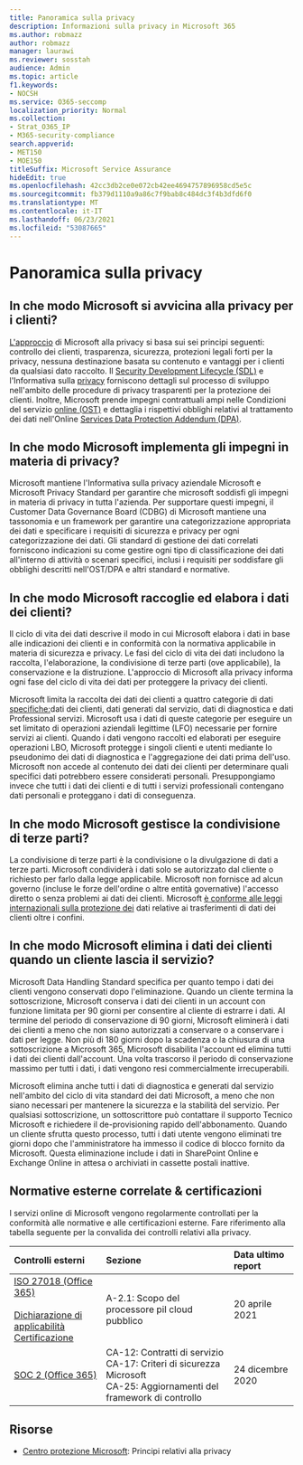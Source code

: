 ```yaml
---
title: Panoramica sulla privacy
description: Informazioni sulla privacy in Microsoft 365
ms.author: robmazz
author: robmazz
manager: laurawi
ms.reviewer: sosstah
audience: Admin
ms.topic: article
f1.keywords:
- NOCSH
ms.service: O365-seccomp
localization_priority: Normal
ms.collection:
- Strat_O365_IP
- M365-security-compliance
search.appverid:
- MET150
- MOE150
titleSuffix: Microsoft Service Assurance
hideEdit: true
ms.openlocfilehash: 42cc3db2ce0e072cb42ee4694757896958cd5e5c
ms.sourcegitcommit: fb379d1110a9a86c7f9bab8c484dc3f4b3dfd6f0
ms.translationtype: MT
ms.contentlocale: it-IT
ms.lasthandoff: 06/23/2021
ms.locfileid: "53087665"
---
```

# <a name="privacy-overview"></a>Panoramica sulla privacy

## <a name="how-does-microsoft-approach-privacy-for-customers"></a>In che modo Microsoft si avvicina alla privacy per i clienti?

[L'approccio](https://privacy.microsoft.com/#whatinformationwecollectmodule) di Microsoft alla privacy si basa sui sei principi seguenti: controllo dei clienti, trasparenza, sicurezza, protezioni legali forti per la privacy, nessuna destinazione basata su contenuto e vantaggi per i clienti da qualsiasi dato raccolto. Il [Security Development Lifecycle (SDL)](https://www.microsoft.com/securityengineering/sdl/) e l'Informativa sulla [privacy](https://privacy.microsoft.com/privacystatement) forniscono dettagli sul processo di sviluppo nell'ambito delle procedure di privacy trasparenti per la protezione dei clienti. Inoltre, Microsoft prende impegni contrattuali ampi nelle Condizioni del servizio [online (OST)](https://www.microsoft.com/licensing/product-licensing/products) e dettaglia i rispettivi obblighi relativi al trattamento dei dati nell'Online [Services Data Protection Addendum (DPA)](https://www.microsoftvolumelicensing.com/DocumentSearch.aspx?Mode=3&DocumentTypeId=67).

## <a name="how-does-microsoft-implement-its-privacy-commitments"></a>In che modo Microsoft implementa gli impegni in materia di privacy?

Microsoft mantiene l'Informativa sulla privacy aziendale Microsoft e Microsoft Privacy Standard per garantire che microsoft soddisfi gli impegni in materia di privacy in tutta l'azienda. Per supportare questi impegni, il Customer Data Governance Board (CDBG) di Microsoft mantiene una tassonomia e un framework per garantire una categorizzazione appropriata dei dati e specificare i requisiti di sicurezza e privacy per ogni categorizzazione dei dati. Gli standard di gestione dei dati correlati forniscono indicazioni su come gestire ogni tipo di classificazione dei dati all'interno di attività o scenari specifici, inclusi i requisiti per soddisfare gli obblighi descritti nell'OST/DPA e altri standard e normative.

## <a name="how-does-microsoft-collect-and-process-customer-data"></a>In che modo Microsoft raccoglie ed elabora i dati dei clienti?

Il ciclo di vita dei dati descrive il modo in cui Microsoft elabora i dati in base alle indicazioni dei clienti e in conformità con la normativa applicabile in materia di sicurezza e privacy. Le fasi del ciclo di vita dei dati includono la raccolta, l'elaborazione, la condivisione di terze parti (ove applicabile), la conservazione e la distruzione. L'approccio di Microsoft alla privacy informa ogni fase del ciclo di vita dei dati per proteggere la privacy dei clienti.

Microsoft limita la raccolta dei dati dei clienti a quattro categorie di dati [specifiche:](https://www.microsoft.com/trust-center/privacy/customer-data-definitions?rtc=1)dati dei clienti, dati generati dal servizio, dati di diagnostica e dati Professional servizi. Microsoft usa i dati di queste categorie per eseguire un set limitato di operazioni aziendali legittime (LFO) necessarie per fornire servizi ai clienti. Quando i dati vengono raccolti ed elaborati per eseguire operazioni LBO, Microsoft protegge i singoli clienti e utenti mediante lo pseudonimo dei dati di diagnostica e l'aggregazione dei dati prima dell'uso. Microsoft non accede al contenuto dei dati dei clienti per determinare quali specifici dati potrebbero essere considerati personali. Presuppongiamo invece che tutti i dati dei clienti e di tutti i servizi professionali contengano dati personali e proteggano i dati di conseguenza.

## <a name="how-does-microsoft-handle-third-party-sharing"></a>In che modo Microsoft gestisce la condivisione di terze parti?

La condivisione di terze parti è la condivisione o la divulgazione di dati a terze parti. Microsoft condividerà i dati solo se autorizzato dal cliente o richiesto per farlo dalla legge applicabile. Microsoft non fornisce ad alcun governo (incluse le forze dell'ordine o altre entità governative) l'accesso diretto o senza problemi ai dati dei clienti. Microsoft [è conforme alle leggi internazionali sulla protezione dei](https://www.microsoft.com/trust-center/privacy/data-location) dati relative ai trasferimenti di dati dei clienti oltre i confini.

## <a name="how-does-microsoft-delete-customer-data-when-a-customer-leaves-the-service"></a>In che modo Microsoft elimina i dati dei clienti quando un cliente lascia il servizio?

Microsoft Data Handling Standard specifica per quanto tempo i dati dei clienti vengono conservati dopo l'eliminazione. Quando un cliente termina la sottoscrizione, Microsoft conserva i dati dei clienti in un account con funzione limitata per 90 giorni per consentire al cliente di estrarre i dati. Al termine del periodo di conservazione di 90 giorni, Microsoft eliminerà i dati dei clienti a meno che non siano autorizzati a conservare o a conservare i dati per legge. Non più di 180 giorni dopo la scadenza o la chiusura di una sottoscrizione a Microsoft 365, Microsoft disabilita l'account ed elimina tutti i dati dei clienti dall'account. Una volta trascorso il periodo di conservazione massimo per tutti i dati, i dati vengono resi commercialmente irrecuperabili.

Microsoft elimina anche tutti i dati di diagnostica e generati dal servizio nell'ambito del ciclo di vita standard dei dati Microsoft, a meno che non siano necessari per mantenere la sicurezza e la stabilità del servizio. Per qualsiasi sottoscrizione, un sottoscrittore può contattare il supporto Tecnico Microsoft e richiedere il de-provisioning rapido dell'abbonamento. Quando un cliente sfrutta questo processo, tutti i dati utente vengono eliminati tre giorni dopo che l'amministratore ha immesso il codice di blocco fornito da Microsoft. Questa eliminazione include i dati in SharePoint Online e Exchange Online in attesa o archiviati in cassette postali inattive.

## <a name="related-external-regulations--certifications"></a>Normative esterne correlate & certificazioni

I servizi online di Microsoft vengono regolarmente controllati per la conformità alle normative e alle certificazioni esterne. Fare riferimento alla tabella seguente per la convalida dei controlli relativi alla privacy.

| **Controlli esterni** | **Sezione** | **Data ultimo report** |
|:--------------------|:------------|:-----------------------|  
| [ISO 27018 (Office 365)](https://servicetrust.microsoft.com/ViewPage/MSComplianceGuideV3?command=Download&downloadType=Document&downloadId=8d625374-4f2d-49f8-9d37-a4281ba98222&tab=7027ead0-3d6b-11e9-b9e1-290b1eb4cdeb&docTab=7027ead0-3d6b-11e9-b9e1-290b1eb4cdeb_ISO_Reports) <br><br> [Dichiarazione di applicabilità](https://servicetrust.microsoft.com/ViewPage/MSComplianceGuideV3?command=Download&downloadType=Document&downloadId=c0df4ce8-c77e-4183-84eb-c8688470d8b1&tab=7027ead0-3d6b-11e9-b9e1-290b1eb4cdeb&docTab=7027ead0-3d6b-11e9-b9e1-290b1eb4cdeb_ISO_Reports) <br> [Certificazione](https://servicetrust.microsoft.com/ViewPage/MSComplianceGuideV3?command=Download&downloadType=Document&downloadId=43e89534-f48d-42ea-a7a7-3523ff516036&tab=7027ead0-3d6b-11e9-b9e1-290b1eb4cdeb&docTab=7027ead0-3d6b-11e9-b9e1-290b1eb4cdeb_ISO_Reports) | A-2.1: Scopo del processore piI cloud pubblico | 20 aprile 2021 |
| [SOC 2 (Office 365)](https://servicetrust.microsoft.com/ViewPage/MSComplianceGuideV3?command=Download&downloadType=Document&downloadId=a73c1738-7892-42b7-acd3-87b6371c53f6&tab=7027ead0-3d6b-11e9-b9e1-290b1eb4cdeb&docTab=7027ead0-3d6b-11e9-b9e1-290b1eb4cdeb_SOC_%2F_SSAE_16_Reports) | CA-12: Contratti di servizio <br> CA-17: Criteri di sicurezza Microsoft <br> CA-25: Aggiornamenti del framework di controllo | 24 dicembre 2020 |

## <a name="resources"></a>Risorse

- [Centro protezione Microsoft](https://www.microsoft.com/trust-center/privacy): Principi relativi alla privacy
